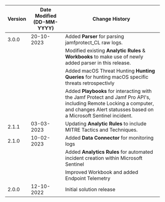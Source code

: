| **Version** | **Date Modified (DD-MM-YYYY)** | **Change History**                          |
|-------------|--------------------------------|---------------------------------------------|
| 3.0.0      | 20-10-2023                      | Added **Parser** for parsing jamfprotect_CL raw logs.
|             |                                | Modified existing **Analytic Rules** & **Workbooks** to make use of newly added parser in this release.
|             |                                | Added macOS Threat Hunting **Hunting Queries** for hunting macOS specific threats retrospectivly
|             |                                | Added **Playbooks** for interacting with the Jamf Protect and Jamf Pro API's, including Remote Locking a computer, and changes Alert statusses based on a Microsoft Sentinel incident. 
| 2.1.1      | 03-03-2023                      | Updating **Analytic Rules** to include MITRE Tactics and Techniques.
| 2.1.0       | 10-02-2023                     | Added **Data Connector** for monitoring logs
|             |                                | Added **Analytics Rules** for automated incident creation within Microsoft Sentinel
|             |                                | Improved Workbook and added Endpoint Telemetry
| 2.0.0       | 12-10-2022                     | Initial solution release |
